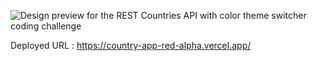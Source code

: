 ![Design preview for the REST Countries API with color theme switcher coding challenge](./design/desktop-preview.jpg)

Deployed URL : https://country-app-red-alpha.vercel.app/
